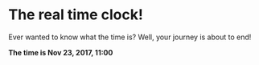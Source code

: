 # The real time clock!

Ever wanted to know what the time is? Well, your journey is about to end!

**The time is Nov 23, 2017, 11:00**